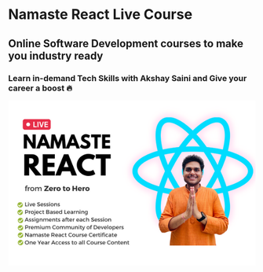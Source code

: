 # Namaste React Live Course
## Online Software Development courses to make you industry ready
### Learn in-demand Tech Skills with Akshay Saini and Give your career a boost 🔥
![namaste react live coruse cover](https://github.com/cornensue/Namaste_React_Live/blob/main/Chapter_01-Inception/namaste_react_live.jpg)

